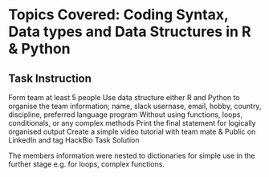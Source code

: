 # Topics Covered: Coding Syntax, Data types and Data Structures in R & Python

## Task Instruction

Form team at least 5 people
Use data structure either R and Python to organise the team information; name, slack usernase, email, hobby, country, discipline, preferred language program
Without using functions, loops, conditionals, or any complex methods
Print the final statement for logically organised output
Create a simple video tutorial with team mate & Public on LinkedIn and tag HackBio
Task Solution

The members information were nested to dictionaries for simple use in the further stage e.g. for loops, complex functions.
